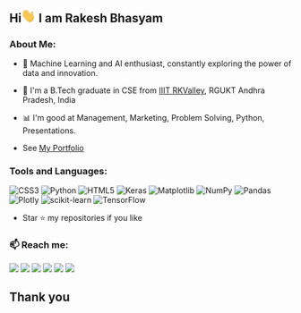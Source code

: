## Hi<img src="https://raw.githubusercontent.com/ABSphreak/ABSphreak/master/gifs/Hi.gif" width="26px"> I am Rakesh Bhasyam

<!--

 -->
### About Me:
- 🤖 Machine Learning and AI enthusiast, constantly exploring the power of data and innovation.
- 🌱 I'm a B.Tech graduate in CSE from <a href="https://rguktrkv.ac.in/">IIIT RKValley</a>, RGUKT Andhra Pradesh, India
- 📊 I'm good at Management, Marketing, Problem Solving, Python, Presentations.

- See <a href="">My Portfolio</a>
### Tools and Languages:
![CSS3](https://img.shields.io/badge/css3-%231572B6.svg?style=for-the-badge&logo=css3&logoColor=white) ![Python](https://img.shields.io/badge/python-3670A0?style=for-the-badge&logo=python&logoColor=ffdd54) ![HTML5](https://img.shields.io/badge/html5-%23E34F26.svg?style=for-the-badge&logo=html5&logoColor=white) ![Keras](https://img.shields.io/badge/Keras-%23D00000.svg?style=for-the-badge&logo=Keras&logoColor=white) ![Matplotlib](https://img.shields.io/badge/Matplotlib-%23ffffff.svg?style=for-the-badge&logo=Matplotlib&logoColor=black) ![NumPy](https://img.shields.io/badge/numpy-%23013243.svg?style=for-the-badge&logo=numpy&logoColor=white) ![Pandas](https://img.shields.io/badge/pandas-%23150458.svg?style=for-the-badge&logo=pandas&logoColor=white) ![Plotly](https://img.shields.io/badge/Plotly-%233F4F75.svg?style=for-the-badge&logo=plotly&logoColor=white) ![scikit-learn](https://img.shields.io/badge/scikit--learn-%23F7931E.svg?style=for-the-badge&logo=scikit-learn&logoColor=white) ![TensorFlow](https://img.shields.io/badge/TensorFlow-%23FF6F00.svg?style=for-the-badge&logo=TensorFlow&logoColor=white)

- Star ⭐ my repositories if you like

### 📫 Reach me:
<a href="https://www.linkedin.com/in/rakeshbhasyam08/"><img src="https://github.com/samarsreddy/samarsreddy/blob/master/assets/linkedin.png" width="30" /></a>
<a href="https://www.github.com/rakeshbhasyam/"><img src="https://github.com/samarsreddy/samarsreddy/blob/master/assets/github-logo.png" width="30" /></a>
<a href="https://www.facebook.com/rockyrakesh.bhasyam"><img src="https://github.com/samarsreddy/samarsreddy/blob/master/assets/facebook.png" width="30" /></a>
<a href="https://x.com/BhasyamRakesh"><img src="https://github.com/samarsreddy/samarsreddy/blob/master/assets/twitter.png" width="30" /></a>
<a href="https://www.instagram.com/rakesh_bhasyam/"><img src="https://github.com/samarsreddy/samarsreddy/blob/master/assets/instagram.png" width="30" /></a>
<a href="https://medium.com/@rakesh998544"><img src="https://github.com/samarsreddy/samarsreddy/blob/master/assets/medim.jpeg" width="34" /></a>

## Thank you
